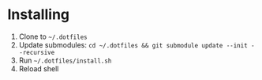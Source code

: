 # Installing

  1. Clone to `~/.dotfiles`
  2. Update submodules: `cd ~/.dotfiles && git submodule update --init --recursive`
  3. Run `~/.dotfiles/install.sh`
  4. Reload shell
 
